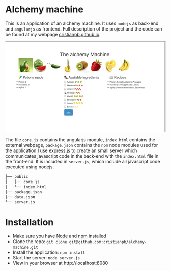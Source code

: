# Alchemy machine

This is an application of an alchemy machine. It uses `nodejs` as back-end and `angularjs` as frontend.
Full description of the project and the code can be found at my webpage [cristianpb.github.io](https://cristianpb.github.io/blog/alchemy-machine).

![](alchemy.gif)

The file `core.js` contains the angularjs module, `index.html` contains the external webpage, `package.json` contains the `npm` node modules used for the application.I use [express.js](http://expressjs.com/) to create an small server which communicates javascript code in the back-end with the `index.html` file in the front-end. It is included in `server.js`, which include all javascript code executed using nodejs.

```
├── public
│   ├── core.js
│   └── index.html 
├── package.json
├── data.json
└── server.js
```

# Installation

* Make sure you have [Node](https://nodejs.org/en/) and [npm](https://www.npmjs.com/) installed
* Clone the repo: `git clone git@github.com:cristianpb/alchemy-machine.git`
* Install the application: `npm install`
* Start the server: `node server.js`
* View in your browser at http://localhost:8080
